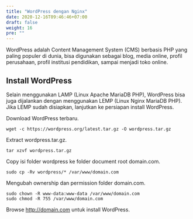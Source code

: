 ```yaml
---
title: "WordPress dengan Nginx"
date: 2020-12-16T09:46:46+07:00
draft: false
weight: 16
pre: ""
---
```


WordPress adalah Content Management System (CMS) berbasis PHP yang paling populer di dunia, bisa digunakan sebagai blog, media online, profil perusahaan, profil institusi pendidikan, sampai menjadi toko online.

## Install WordPress

Selain menggunakan LAMP (Linux Apache MariaDB PHP), WordPress bisa juga dijalankan dengan menggunakan LEMP (Linux Nginx MariaDB PHP). Jika LEMP sudah disiapkan, lanjutkan ke persiapan install WordPress.

Download WordPress terbaru.

```
wget -c https://wordpress.org/latest.tar.gz -O wordpress.tar.gz
```

Extract wordpress.tar.gz.

```
tar xzvf wordpress.tar.gz
```

Copy isi folder wordpress ke folder document root domain.com.

```
sudo cp -Rv wordpress/* /var/www/domain.com
```

Mengubah ownership dan permission folder domain.com.

```
sudo chown -R www-data:www-data /var/www/domain.com
sudo chmod -R 755 /var/www/domain.com
```

Browse http://domain.com untuk install WordPress.